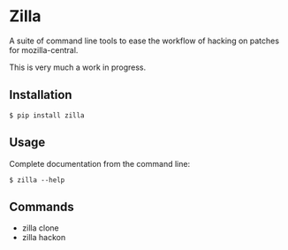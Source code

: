 # Zilla

A suite of command line tools to ease the workflow of hacking on patches for
mozilla-central.

This is very much a work in progress.

## Installation

    $ pip install zilla

## Usage

Complete documentation from the command line:

    $ zilla --help

## Commands

* zilla clone
* zilla hackon
